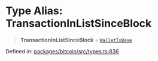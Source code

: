 # Type Alias: TransactionInListSinceBlock

> **TransactionInListSinceBlock** = [`WalletTxBase`](WalletTxBase.md)

Defined in: [packages/bitcoin/src/types.ts:836](https://github.com/dcdpr/did-btcr2-js/blob/c82bc5c69016e1146a0c52c6e6b21621f5abd6d4/packages/bitcoin/src/types.ts#L836)
